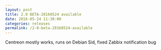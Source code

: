 ```yaml
---
layout: post
title: 2.0 BETA-20160524 available
date: 2016-05-24 11:30:00
categories: releases
permalink: /2-0-beta-20160524-available
---
```


Centreon mostly works, runs on Debian Sid, fixed Zabbix notification bug


